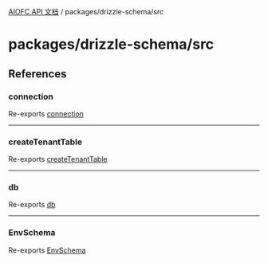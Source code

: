 [AIOFC API 文档](../../../index.md) / packages/drizzle-schema/src

# packages/drizzle-schema/src

## References

### connection

Re-exports [connection](lib/db/functions/connection.md)

***

### createTenantTable

Re-exports [createTenantTable](lib/base.schema/functions/createTenantTable.md)

***

### db

Re-exports [db](lib/db/variables/db.md)

***

### EnvSchema

Re-exports [EnvSchema](lib/env/type-aliases/EnvSchema.md)
